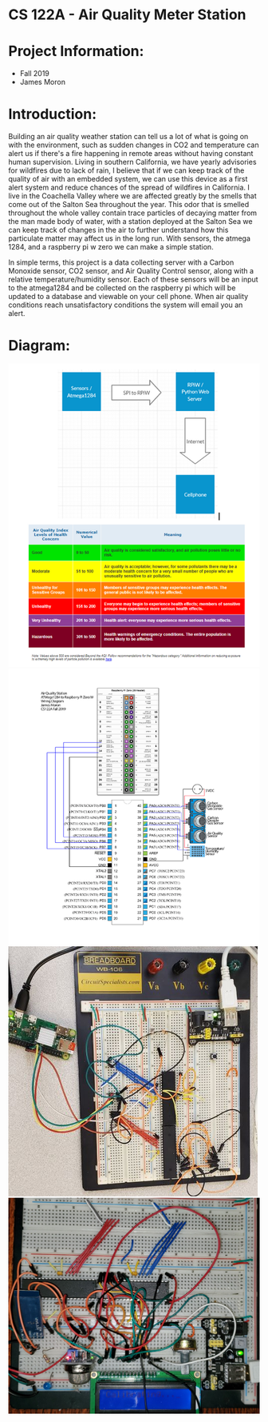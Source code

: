 # CS 122A - Air Quality Meter Station

# Project Information: 
<!--- The project already has a “CS100 RShell” header. Under that you should have the quarter and year as well as both partners names and SID--->
* Fall 2019
* James Moron

# Introduction: 
<!--- Start by giving a brief overview of what your program is able to accomplish (or what it will be able to accomplish after it is finished in this case) as well as any design patterns that are used and a brief overview of how the inputs are ingested, transformed into classes and structures, and processed.--->

Building an air quality weather station can tell us a lot of what is going on with the environment, such as sudden changes in CO2  and temperature can alert us if there's a fire happening in remote areas without having constant human supervision. Living in southern California, we have yearly advisories for wildfires due to lack of rain, I believe that if we can keep track of the quality of air with an embedded system, we can use this device as a first alert system and reduce chances of the spread of wildfires in California. I live in the Coachella Valley where we are affected greatly by the smells that come out of the Salton Sea throughout the year. This odor that is smelled throughout the whole valley contain trace particles of decaying matter from the man made body of water, with a station deployed at the Salton Sea we can keep track of changes in the air to further understand how this particulate matter may affect us in the long run. With sensors, the atmega 1284, and a raspberry pi w zero we can make a simple station. 

In simple terms, this project is a data collecting server with a Carbon Monoxide sensor, CO2 sensor, and Air Quality Control sensor, along with a relative temperature/humidity sensor. Each of these sensors will be an input to the atmega1284 and be collected on the raspberry pi which will be updated to a database and viewable on your cell phone. When air quality conditions reach unsatisfactory conditions the system will email you an alert.


# Diagram: 
<!--- Create an OMT diagram (or a small number of separate OMT diagrams depending on how complex) that shows the classes in your design and how they interact. You must use a drawing program to create your OMT diagram. OMT diagrams that are drawn by hand and scanned/photographed will not be allowed. Websites and online applications such as Lucidchart and Google Docs as well as programs such as GIMP and Inkscape are capable of creating these diagrams. You should add the images to the images/ folder in your assignment repository which you can then embed in your README.md using markdown.---> 

![Hardware Diagram](/images/image2.png)
![Wiring Diagram](/images/image1.png)
![Wiring Image](/images/wiring.jpg)
![Wiring Image](/images/20191211_185655.jpg)


